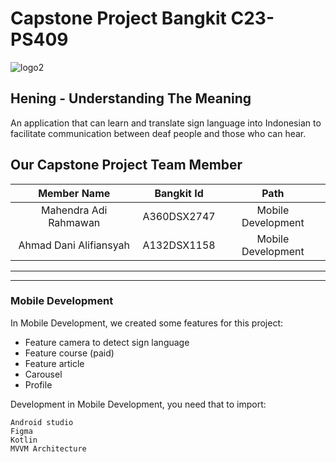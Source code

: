# Capstone Project Bangkit C23-PS409
![logo2](https://github.com/mahendra581/BANGKIT-2023-HENING/assets/125616401/935f9b3f-cab3-4833-bf51-ee73d95e31b3)

Hening - Understanding The Meaning
--
An application that can learn and translate sign language into Indonesian to facilitate communication between deaf people and those who can hear.

Our Capstone Project Team Member
--

| Member Name | Bangkit Id    | Path    |
| :---:   | :---: | :---: |
| Mahendra Adi Rahmawan | A360DSX2747   | Mobile Development   |
| Ahmad Dani Alifiansyah | A132DSX1158   | Mobile Development   |

<hr> <hr>

### Mobile Development
In Mobile Development, we created some features for this project:
- Feature camera to detect sign language
- Feature course (paid)
- Feature article
- Carousel
- Profile

Development in Mobile Development, you need that to import:

```
Android studio
Figma
Kotlin
MVVM Architecture
```

